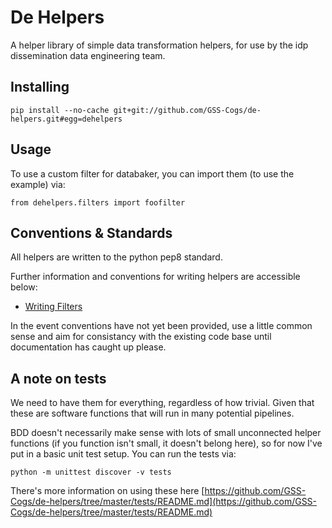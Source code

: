 # De Helpers

A helper library of simple data transformation helpers, for use by the idp dissemination data engineering team.

## Installing

`pip install --no-cache git+git://github.com/GSS-Cogs/de-helpers.git#egg=dehelpers`

## Usage

To use a custom filter for databaker, you can import them (to use the example) via:

```
from dehelpers.filters import foofilter 
```

## Conventions & Standards

All helpers are written to the python pep8 standard.

Further information and conventions for writing helpers are accessible below:
- [Writing Filters](https://github.com/GSS-Cogs/de-helpers/tree/master/dehelpes/filters/README.md)


In the event conventions have not yet been provided, use a little common sense and aim for consistancy with the existing code base until documentation has caught up please.

## A note on tests

We need to have them for everything, regardless of how trivial. Given that these are software functions that will run in many potential pipelines.

BDD doesn't necessarily make sense with lots of small unconnected helper functions (if you function isn't small, it doesn't belong here), so for now I've put in a basic unit test setup. You can run the tests via:

```
python -m unittest discover -v tests
```

There's more information on using these here [https://github.com/GSS-Cogs/de-helpers/tree/master/tests/README.md](https://github.com/GSS-Cogs/de-helpers/tree/master/tests/README.md)

